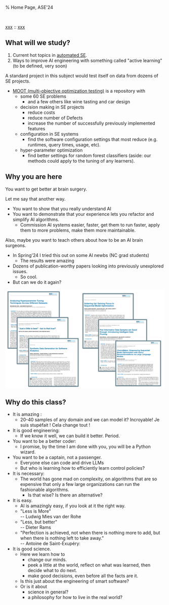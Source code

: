 % Home Page, ASE'24

<br clear=all>

[xxx](asdas) :: [xxx](asdas)

## What will we study?

1. Current hot topics in [automated SE](https://link.springer.com/journal/10515/articles).
2. Ways to improve AI engineering with something called "active learning" (to be defined, very soon)

A standard project in this subject would test itself on data from dozens of SE projects.

- [MOOT (multi-objective optimization testing)](https://github.com/timm/moot/tree/master/optimize)
    is a repository with
  - some 60 SE problems 
    - and a few others  like wine tasting and car design
  - decision making in SE projects
    - reduce costs
    - reduce number of Defects
    - increase the number of successfully previously implemented features
  - configuration in SE systems
    - find the software configuration settings that most reduce (e.g. runtimes, query times, usage, etc).
  - hyper-parameter optimization
    - find better settings for random forest classifiers (aside: our methods could
         apply to the tuning of any learners).

## Why you are here

You want to get better at brain surgery.

Let me say that another way.

- You want to show that you really  understand AI 
- You want to demonstrate that  your experience lets you
refactor and simplify AI algorithms.
  - Commission AI systems easier,  faster, get them to run faster,
  apply them to more problems,  make them  more maintainable.

Also, maybe you want to teach others about how to be an AI brain surgeons.

- In Spring'24 I tried this out on some AI newbs (NC grad students)
  - The results were amazing
- Dozens of publication-worthy papers looking into previously unexplored issues.
  - So cool.
- But can we do it again?

<img width="800px" src=img/papers.png>

## Why do this class?

- It is amazing :
  - 20-40 samples of any domain and we can model it? Incroyable!  Je suis stupéfait ! Cela change tout !
- It is good engineering:
    - If we know it well, we can build it better. Period.
- You want to be a better coder:
  - I promise, by the time I am done with you, you will be a  Python wizard.
- You want to be a captain, not a passenger.
  - Everyone else can code and drive LLMs
  - But who is learning how to efficiently  learn control policies?
- It is necessary:
  - The world has gone mad on complexity, on algorithms that are so expensive that only a few large organizations can run the fashionable algorithms.
    - Is that wise? Is there an alternative?
- It is easy. 
  - AI is amazingly easy, if you look at it the right way. 
  - "Less is More"<br>--  Ludwig Mies van der Rohe 
  - "Less, but better"<br>-- Dieter Rams
  - "Perfection is achieved, not when there is nothing more to add, but when 
     there is nothing left to take away."<br>-- Antoine de Saint-Exupéry:
- It is good science. 
  - Here we learn how to
    - change our minds.
    - peek a  little at the world, reflect on what was learned, then decide what to do next.
    - make good decisions, even before all the facts are it.
  - Is this just about the engineering of smart software? 
  - Or is it about
    -  science in general?
    -  a philosophy for how to live in the real world?


